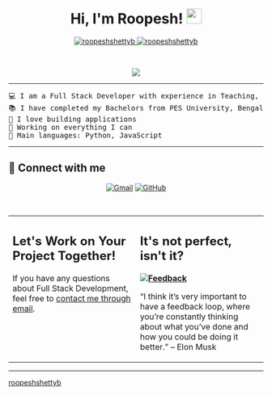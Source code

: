 <h1 align="center">
Hi, I'm Roopesh!
	<a href="https://github.com/roopeshshettyb" target="_self">
		<img src="https://media.giphy.com/media/hvRJCLFzcasrR4ia7z/giphy.gif" width="30">
	</a>
</h1>
<p align="center">
	<a href="https://github.com/roopeshshettyb">
		<img src="https://komarev.com/ghpvc/?username=roopeshshettyb&label=Profile%20views&color=0e75b6&style=flat" alt="roopeshshettyb" />
	</a>
	<a href="https://github.com/roopeshshettyb">
		<img src="https://img.shields.io/github/followers/roopeshshettyb?label=Followers" alt="roopeshshettyb" />
	</a>
</p>
<br/>
<p align="center">
	<a href="https://github.com/roopeshshettyb">
		<img src="https://readme-typing-svg.herokuapp.com?lines=Full+Stack+Engineer;Teacher;Project+Management;Sales;Marketing&center=true&width=380&height=45">
	</a>
</p>

<hr>

<pre>
💻 I am a Full Stack Developer with experience in Teaching, Sales & Marketing domains.
📚 I have completed my Bachelors from PES University, Bengaluru
📝 I love building applications
🔭 Working on everything I can
🌟 Main languages: Python, JavaScript
</pre>
<hr>

## 🤝 Connect with me
<p align="center">
	<a href="https://mail.google.com/mail/?view=cm&to=roopesh%40flashpact.in&su=Hey,Roopesh"><img img src="https://img.shields.io/badge/gmail-%23EA4335.svg?style=plastic&logo=gmail&logoColor=white" alt="Gmail"/></a>
	<a href="https://github.com/roopeshshettyb"><img src="https://img.shields.io/badge/github-%23181717.svg?style=plastic&logo=github&logoColor=white" alt="GitHub"/></a>
</p>

</br>

<table style="border: none">
  <tr>
  <td width="50%" valign="top">

## Let's Work on Your Project Together!

If you have any questions about Full Stack Development, feel free to <a href="https://mail.google.com/mail/?view=cm&to=roopesh%40flashpact.in&su=Hey,Roopesh">contact me through email</a>.

  </td>
  <td width="50%" valign="top">

## It's not perfect, isn't it?

**<a href="https://github.com/roopeshshettyb"><img alt="Feedback" src="https://img.shields.io/badge/Ask%20me-anything-1abc9c.svg"></a>**

“I think it’s very important to have a feedback loop, where you’re constantly thinking about what you’ve done and how you could be doing it better.”
– Elon Musk

  </td>
  </tr>
</table>

------

[roopeshshettyb](https://github.com/roopeshshettyb)
